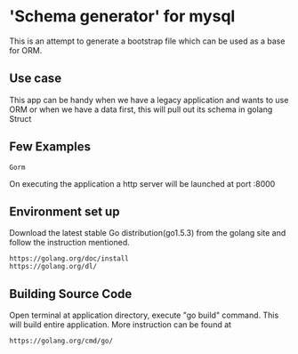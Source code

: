 # 'Schema generator' for mysql
This is an attempt to generate a bootstrap file which can be used as a base for 
ORM.

## Use case
This app can be handy when we have a legacy application and wants to use ORM or
when we have a data first, this will pull out its schema in golang Struct 


## Few Examples
	Gorm

On executing the application a http server will be launched at port :8000

## Environment set up

Download the latest stable Go distribution(go1.5.3) from the golang site and follow
the instruction mentioned.
  
	https://golang.org/doc/install
	https://golang.org/dl/

## Building Source Code

Open terminal at application directory, execute "go build" command. This will build 
entire application. More instruction can be found at

	https://golang.org/cmd/go/   